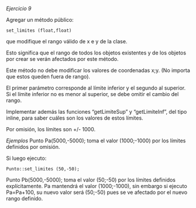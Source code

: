 *Ejercicio 9*

Agregar un método público:

    set_limites (float,float)

que modifique el rango válido de x e y de la clase.

Esto significa que el rango de todos los objetos existentes y de los objetos por crear se verán afectados por este método.

Este método no debe modificar los valores de coordenadas x;y. (No importa que  estos queden fuera de rango).

El primer parámetro corresponde al límite inferior y el segundo al superior. Si el límite inferior no es menor al superior, se debe omitir el cambio del rango.

Implementar además las funciones “getLimiteSup” y “getLimiteInf”, del tipo inline, para saber cuáles son los valores de estos límites.

Por omisión, los límites son +/- 1000.

*Ejemplos*
Punto Pa(5000,-5000); toma el valor (1000;-1000) por los límites definidos por omisión.

Si luego ejecuto:

    Punto::set_limites (50,-50);

Punto Pb(5000,-5000); toma el valor (50;-50) por los límites definidos explícitamente.
Pa mantendrá el valor (1000;-1000), sin embargo si ejecuto Pa=Pa+100, su nuevo valor será (50;-50) pues se ve afectado por el nuevo rango definido.